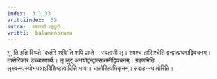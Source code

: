 ```yaml
---
index:  3.1.33
vrittiindex:  35
sutra:  स्यतासी लृलुटोः
vritti:  balamanorama 
---
```


भू-ति इति स्थिते `कर्तरि शबि'ति शपि प्राप्ते-- स्यतासी लृ। स्यश्च तासिश्चेति द्वन्द्वात्प्रथमाद्विवचनम्। तासेरिकार उच्चारणार्थः। लृ लुट् अनयोर्द्वन्द्वात्सप्तमीद्विवचनम्। ग्रहणमिति। लृस्वरूपस्योभयत्राऽविशिष्टत्वादिति भावः। धातोरित्यधिकृतम्। तदाह--धातोरिति। 

